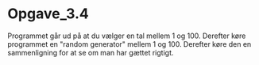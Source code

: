 # Opgave_3.4
Programmet går ud på at du vælger en tal mellem 1 og 100.
Derefter køre programmet en "random generator" mellem 1 og 100.
Derefter køre den en sammenligning for at se om man har gættet rigtigt.
